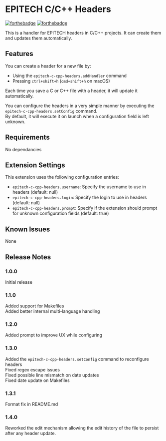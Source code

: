 # EPITECH C/C++ Headers

[![forthebadge](http://forthebadge.com/images/badges/built-by-developers.svg)](http://forthebadge.com)
[![forthebadge](http://forthebadge.com/images/badges/powered-by-electricity.svg)](http://forthebadge.com)

This is a handler for EPITECH headers in C/C++ projects.
It can create them and updates them automatically.

## Features

You can create a header for a new file by:
- Using the `epitech-c-cpp-headers.addHandler` command
- Pressing `ctrl+shift+h` (`cmd+shift+h` on macOS)

Each time you save a C or C++ file with a header, it will update it automatically.

You can configure the headers in a very simple manner by executing the `epitech-c-cpp-headers.setConfig` command.  
By default, it will execute it on launch when a configuration field is left unknown.

## Requirements

No dependancies

## Extension Settings

This extension uses the following configuration entries:

* `epitech-c-cpp-headers.username`: Specify the username to use in headers (default: null)
* `epitech-c-cpp-headers.login`: Specify the login to use in headers (default: null)
* `epitech-c-cpp-headers.prompt`: Specify if the extension should prompt for unknown configuration fields (default: true)

## Known Issues

None

## Release Notes

### 1.0.0

Initial release

### 1.1.0

Added support for Makefiles  
Added better internal multi-language handling

### 1.2.0

Added prompt to improve UX while configuring

### 1.3.0

Added the `epitech-c-cpp-headers.setConfig` command to reconfigure headers  
Fixed regex escape issues  
Fixed possible line mismatch on date updates  
Fixed date update on Makefiles

### 1.3.1

Format fix in README.md

### 1.4.0

Reworked the edit mechanism allowing the edit history of the file to persist after any header update.

